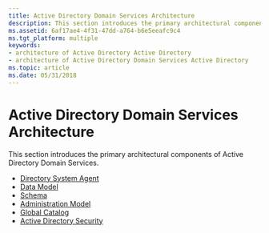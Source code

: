 ```yaml
---
title: Active Directory Domain Services Architecture
description: This section introduces the primary architectural components of Active Directory Domain Services.
ms.assetid: 6af17ae4-4f31-47dd-a764-b6e5eeafc9c4
ms.tgt_platform: multiple
keywords:
- architecture of Active Directory Active Directory
- architecture of Active Directory Domain Services Active Directory
ms.topic: article
ms.date: 05/31/2018
---
```


# Active Directory Domain Services Architecture

This section introduces the primary architectural components of Active Directory Domain Services.

-   [Directory System Agent](directory-system-agent.md)
-   [Data Model](data-model.md)
-   [Schema](schema.md)
-   [Administration Model](administration-model.md)
-   [Global Catalog](global-catalog.md)
-   [Active Directory Security](security-in-active-directory-domain-services.md)

 

 




